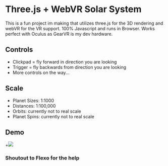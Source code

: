 # Three.js + WebVR Solar System
This is a fun project im making that utilizes three.js for the 3D rendering and webVR for the VR support.
100% Javascript and runs in Browser. Works perfect with Oculus as GearVR is my dev hardware. 

## Controls
- Clickpad = fly forward in direction you are looking
- Trigger  = fly backwards from direction you are looking
- More controls on the way...

## Scale
- Planet Sizes: 1:1000
- Distances: 1:100,000
- Orbits: currently not to real scale
- Planet Spins: currently not to real scale

## Demo
+<img src="/demo.gif?raw=true">

### Shoutout to Flexo for the help
